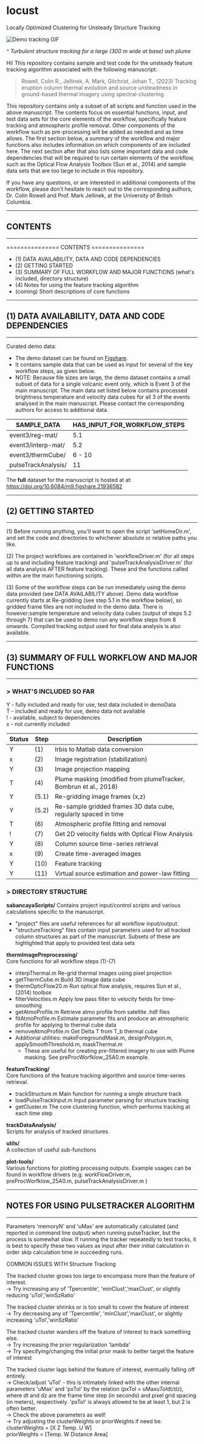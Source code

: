 # locust

Locally Optimized Clustering for Unsteady Structure Tracking

![Demo tracking GIF](images/trackingBigBang_downsize.gif)

*^ Turbulent structure tracking for a large (300 m wide at base) ash plume*

Hi!
This repository contains sample and test code for the unsteady feature tracking algorithm associated with the following manuscript:

> Rowell, Colin R., Jellinek, A. Mark, Gilchrist, Johan T., (2023)
> Tracking eruption column thermal evolution and source unsteadiness in ground-based thermal imagery using spectral-clustering.

This repository contains only a subset of all scripts and function used in the above manuscript. The contents focus on essential functions, input, and test data sets for the core elements of the workflow, specifically feature tracking and atmospheric profile removal. Other components of the workflow such as pre-processing will be added as needed and as time allows. The first section below, a summary of the workflow and major functions also includes information on which components of are included here. The next section after that also lists some important data and code dependencies that will be required to run certain elements of the workflow, such as the Optical Flow Analysis Toolbox (Sun et al., 2014) and sample data sets that are too large to include in this repository.

If you have any questions, or are interested in additional components of the workflow, please don't hesitate to reach out to the corresponding authors, Dr. Colin Rowell and Prof. Mark Jellinek, at the University of British Columbia.

---
## CONTENTS
---
=============== CONTENTS ===============
 - (1) DATA AVAILABILITY, DATA AND CODE DEPENDENCIES
 - (2) GETTING STARTED
 - (3)	SUMMARY OF FULL WORKFLOW AND MAJOR FUNCTIONS (what's included, directory structure)
 - (4)	Notes for using the feature tracking algorithm
 - (coming)  Short descriptions of core functions

---
## (1) DATA AVAILABILITY, DATA AND CODE DEPENDENCIES
---

Curated demo data:  
 - The demo dataset can be found on [Figshare](10.6084/m9.figshare.24446086).
 - It contains sample data that can be used as input for several of the key workflow steps, as given below. 
 - NOTE: Because file sizes are large, the demo dataset contains a small subset of data for a single volcanic event only, which is Event 3 of the main manuscript. The main data set listed below contains processed brightness temperature and velocity data cubes for all 3 of the events analysed in the main manuscript. Please contact the corresponding authors for access to additional data.

| SAMPLE_DATA | HAS_INPUT_FOR_WORKFLOW_STEPS |
| --- | --- | 
| event3/reg-mat/ | 5.1 |
| event3/interp-mat/ | 5.2 |
| event3/thermCube/  | 6 - 10 |
| pulseTrackAnalysis/ | 11 |

The **full** dataset for the manuscript is hosted at at: https://doi.org/10.6084/m9.figshare.21936582

---
## (2) GETTING STARTED
---

(1) Before running anything, you'll want to open the script 'setHomeDir.m', and set the code and directories to whichever absolute or relative paths you like.

(2) The project workflows are contained in 'workflowDriver.m' (for all steps up to and including feature tracking) and 'pulseTrackAnalysisDriver.m' (for all data analysis AFTER feature tracking). These and the functions called within are the main functioning scripts.

(3) Some of the workflow steps can be run immediately using the demo data provided (see DATA AVAILABILITY above). Demo data workflow currently starts at Re-gridding (see step 5.1 in the workflow below), so gridded frame files are not included in the demo data. There is however:sample temperature and velocity data cubes (output of steps 5.2 through 7) that can be used to demo run any workflow steps from 8 onwards. Compiled tracking output used for final data analysis is also available.

---
## (3) SUMMARY OF FULL WORKFLOW AND MAJOR FUNCTIONS
---
### > WHAT'S INCLUDED SO FAR


Y - fully included and ready for use, test data included in demoData  
T - included and ready for use, demo data not available  
! - available, subject to dependencies  
x - not currently included  

| Status | Step | Description |
| --- | --- | --- |
| Y | (1) | Irbis to Matlab data conversion |
| x | (2) | Image registration (stabilization) |
| Y | (3) | Image projection mapping |
| T | (4) | Plume masking (modified from plumeTracker, Bombrun et al., 2018) |
| Y | (5.1) | Re-gridding image frames (x,z) |
| Y | (5.2) | Re-sample gridded frames 3D data cube, regularly spaced in time |
| T | (6) | Atmospheric profile fitting and removal |
| ! | (7) | Get 2D velocity fields with Optical Flow Analysis |
| Y | (8) | Column source time-series retrieval |
| x | (9) | Create time-averaged images |
| Y | (10) | Feature tracking |
| Y | (11) | Virtual source estimation and power-law fitting |


### > DIRECTORY STRUCTURE

**sabancayaScripts/**
Contains project input/control scripts and various calculations specific to the manuscript. 
- "project" files are useful references for all workflow input/output. 
- "structureTracking" files contain input parameters used for all tracked column structures as part of the manuscript. Subsets of these are highlighted that apply to provided test data sets

**thermImagePreprocessing/**  
Core functions for all workflow steps (1)-(7)
 - interpThermal.m 		Re-grid thermal images using pixel projection
 - getThermCube.m 			Build 3D image data cube
 - thermOpticFlow20.m 		Run optical flow analysis, requires Sun et al., (2014) toolbox
 - filterVelocities.m 		Apply low pass filter to velocity fields for time-smoothing
 - getAtmoProfile.m    	Retrieve atmo profile from satellite .hdf files
 - fitAtmoProfile.m    	Estimate parameter fits and produce an atmospheric profile for applying to thermal cube data
 - removeAtmoProfile.m 	Get Delta T from T_b thermal cube
 - Additional utilities: makeForegroundMask.m, designPolygon.m, applySmoothThreshold.m, maskThermal.m
 	- These are useful for creating pre-filtered imagery to use with Plume masking. See preProcWorfklow_25A0.m example.


**featureTracking/**  
Core functions of the feature tracking algorithm and source time-series retrieval.
 - trackStructure.m 		Main function for running a single structure track
 - loadPulseTrackInput.m  	Input parameter parsing for structure tracking
 - getCluster.m 			The core clustering function, which performs tracking at each time step

**trackDataAnalysis/**  
Scripts for analysis of tracked structures

**utils/**  
A collection of useful sub-functions

**plot-tools/**  
Various functions for plotting processing outputs. Example usages can be found in workflow drivers (e.g. workFlowDriver.m, preProcWorfklow_25A0.m, pulseTrackAnalysisDriver.m  )

---
## NOTES FOR USING PULSETRACKER ALGORITHM
---

Parameters 'memoryN' and 'uMax' are automatically calculated (and reported in command line output) when running pulseTracker, but the process is somewhat slow. If running the tracker repeatedly to test tracks, it is best to specify these two values as input after their initial calculation in order skip calculation time in succeeding runs.

COMMON ISSUES WITH Structure Tracking

The tracked cluster grows too large to encompass more than the feature of interest.  
  -> Try increasing any of 'Tpercentile', 'minClust','maxClust', or slightly reducing 'uTol','winSzRatio'  

The tracked cluster shrinks or is too small to cover the feature of interest  
  -> Try decreasing any of 'Tpercentile', 'minClust','maxClust', or slightly increasing 'uTol','winSzRatio'  

The tracked cluster wanders off the feature of interest to track something else.  
  -> Try increasing the prior regularization 'lambda'  
  -> Try specifying/changing the initial prior mask to better target the feature of interest  

The tracked cluster lags behind the feature of interest, eventually falling off entirely.  
  -> Check/adjust 'uTol' - this is intimately linked with the other internal parameters 'uMax' and 'pxTol' by the relation (pxTol = uMax*uTol*dt/dz), where dt and dz are the frame time step (in seconds) and pixel grid spacing (in meters), respectively. 'pxTol' is always allowed to be at least 1, but 2 is often better.  
  -> Check the above parameters as well!  
  -> Try adjusting the clusterWeights or priorWeights if need be. 
    clusterWeights = [X Z Temp. U W]  
    priorWeights   = [Temp. W Distance Area]  
